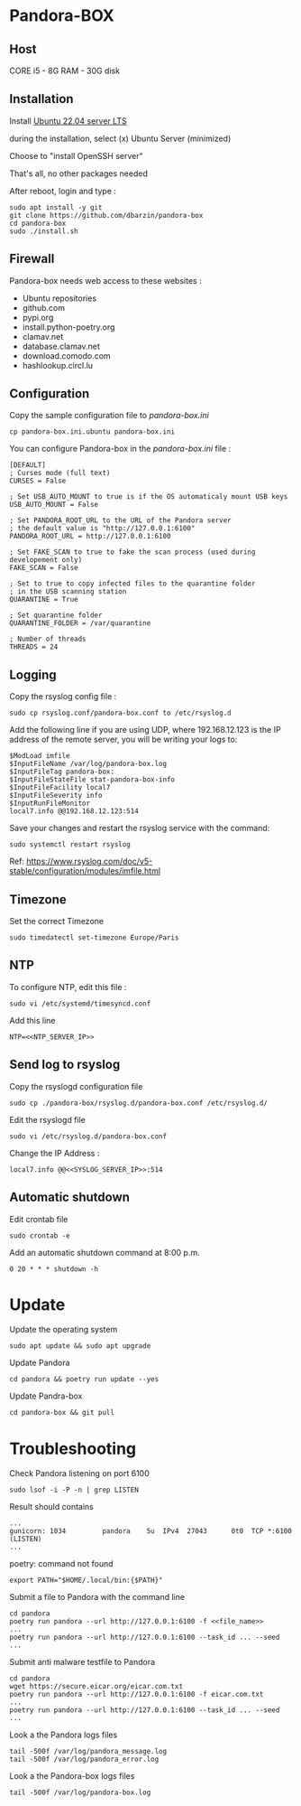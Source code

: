 Pandora-BOX
============

Host
----

CORE i5 - 8G RAM - 30G disk

Installation
------------

Install [Ubuntu 22.04 server LTS](https://ubuntu.com/download/server)

during the installation, select (x) Ubuntu Server (minimized)

Choose to "install OpenSSH server"

That's all, no other packages needed

After reboot, login and type :

    sudo apt install -y git
    git clone https://github.com/dbarzin/pandora-box
    cd pandora-box
    sudo ./install.sh

## Firewall

Pandora-box needs web access to these websites :

- Ubuntu repositories
- github.com
- pypi.org
- install.python-poetry.org
- clamav.net
- database.clamav.net
- download.comodo.com
- hashlookup.circl.lu

## Configuration

Copy the sample configuration file to _pandora-box.ini_

    cp pandora-box.ini.ubuntu pandora-box.ini

You can configure Pandora-box in the _pandora-box.ini_ file :

    [DEFAULT]
    ; Curses mode (full text)
    CURSES = False

    ; Set USB_AUTO_MOUNT to true is if the OS automaticaly mount USB keys
    USB_AUTO_MOUNT = False

    ; Set PANDORA_ROOT_URL to the URL of the Pandora server
    ; the default value is "http://127.0.0.1:6100"
    PANDORA_ROOT_URL = http://127.0.0.1:6100

    ; Set FAKE_SCAN to true to fake the scan process (used during developement only)
    FAKE_SCAN = False

    ; Set to true to copy infected files to the quarantine folder
    ; in the USB scanning station
    QUARANTINE = True

    ; Set quarantine folder
    QUARANTINE_FOLDER = /var/quarantine

    ; Number of threads
    THREADS = 24

## Logging

Copy the rsyslog config file :

    sudo cp rsyslog.conf/pandora-box.conf to /etc/rsyslog.d

Add the following line if you are using UDP, where 192.168.12.123 is the IP address of the remote server, you will be writing your logs to:

    $ModLoad imfile
    $InputFileName /var/log/pandora-box.log
    $InputFileTag pandora-box:
    $InputFileStateFile stat-pandora-box-info
    $InputFileFacility local7
    $InputFileSeverity info  
    $InputRunFileMonitor
    local7.info @@192.168.12.123:514

Save your changes and restart the rsyslog service with the command:

    sudo systemctl restart rsyslog

Ref: https://www.rsyslog.com/doc/v5-stable/configuration/modules/imfile.html


## Timezone

Set the correct Timezone

    sudo timedatectl set-timezone Europe/Paris


## NTP

To configure NTP, edit this file :

    sudo vi /etc/systemd/timesyncd.conf

Add this line

    NTP=<<NTP_SERVER_IP>>

## Send log to rsyslog

Copy the rsyslogd configuration file

    sudo cp ./pandora-box/rsyslog.d/pandora-box.conf /etc/rsyslog.d/

Edit the rsyslogd file

    sudo vi /etc/rsyslog.d/pandora-box.conf

Change the IP Address :

    local7.info @@<<SYSLOG_SERVER_IP>>:514

## Automatic shutdown

Edit crontab file

    sudo crontab -e

Add an automatic shutdown command at 8:00 p.m.

    0 20 * * * shutdown -h

# Update

Update the operating system

    sudo apt update && sudo apt upgrade

Update Pandora

    cd pandora && poetry run update --yes

Update Pandra-box

    cd pandora-box && git pull

# Troubleshooting

Check Pandora listening on port 6100

    sudo lsof -i -P -n | grep LISTEN

Result should contains

    ...
    gunicorn: 1034         pandora    5u  IPv4  27043      0t0  TCP *:6100 (LISTEN)
    ...

poetry: command not found

    export PATH="$HOME/.local/bin:{$PATH}"

Submit a file to Pandora with the command line

    cd pandora
    poetry run pandora --url http://127.0.0.1:6100 -f <<file_name>>
    ...
    poetry run pandora --url http://127.0.0.1:6100 --task_id ... --seed ...

Submit anti malware testfile to Pandora

    cd pandora
    wget https://secure.eicar.org/eicar.com.txt
    poetry run pandora --url http://127.0.0.1:6100 -f eicar.com.txt
    ...
    poetry run pandora --url http://127.0.0.1:6100 --task_id ... --seed ...

Look a the Pandora logs files

    tail -500f /var/log/pandora_message.log
    tail -500f /var/log/pandora_error.log

Look a the Pandora-box logs files

    tail -500f /var/log/pandora-box.log

